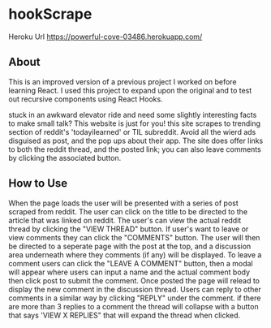 # hookScrape
Heroku Url https://powerful-cove-03486.herokuapp.com/

## About
This is an improved version of a previous project I worked on before learning React. I used this project to expand upon the original and to test out recursive components using React Hooks.

stuck in an awkward elevator ride and need some slightly interesting facts to make small talk? This website is just for you! this site 
scrapes to trending section of reddit's 'todayilearned' or TIL subreddit. Avoid all the wierd ads disguised as post, and the pop ups
about their app. The site does offer links to both the reddit thread, and the posted link; you can also leave comments by clicking
the associated button.
## How to Use
  When the page loads the user will be presented with a series of post scraped from reddit. The user can click on the title to be directed to the article that was linked on reddit. The user's can view the actual reddit thread by clicking the "VIEW THREAD" button. If user's want to leave or view comments they can click the "COMMENTS" button. The user will then be directed to a seperate page with the post at the top, and a discussion area underneath where they comments (if any) will be displayed. To leave a comment users can click the "LEAVE A COMMENT" button, then a modal will appear where users can input a name and the actual comment body then click post to submit the comment. Once posted the page will relead to display the new comment in the discussion thread. Users can reply to other comments in a similar way by clicking "REPLY" under the comment. if there are more than 3 replies to a comment the thread will collapse with a button that says 'VIEW X REPLIES" that will expand the thread when clicked.
